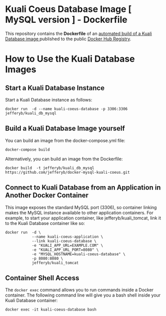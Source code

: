 # Kuali Coeus Database Image [ MySQL version ] - Dockerfile

This repository contains the **Dockerfile** of an [ automated build of a Kuali Database image ](https://registry.hub.docker.com/u/jefferyb/kuali_db_mysql/) published to the public [Docker Hub Registry](https://registry.hub.docker.com/).

# How to Use the Kuali Database Images

## Start a Kuali Database Instance

Start a Kuali Database instance as follows:

    docker run  -d --name kuali-coeus-database -p 3306:3306 jefferyb/kuali_db_mysql

## Build a Kuali Database Image yourself

You can build an image from the docker-compose.yml file:

    docker-compose build

Alternatively, you can build an image from the Dockerfile:

    docker build  -t jefferyb/kuali_db_mysql https://github.com/jefferyb/docker-mysql-kuali-coeus.git

## Connect to Kuali Database from an Application in Another Docker Container

This image exposes the standard MySQL port (3306), so container linking makes the MySQL instance available to other application containers. For example, to start your application container, like jefferyb/kuali_tomcat, link it to the Kuali Database container like so:

    docker run  -d \
                --name kuali-coeus-application \
                --link kuali-coeus-database \
                -e "KUALI_APP_URL=EXAMPLE.COM" \
                -e "KUALI_APP_URL_PORT=8080" \
                -e "MYSQL_HOSTNAME=kuali-coeus-database" \
                -p 8080:8080 \
                jefferyb/kuali_tomcat


## Container Shell Access

The `docker exec` command allows you to run commands inside a Docker container. The following command line will give you a bash shell inside your Kuali Database container:

    docker exec -it kuali-coeus-database bash
